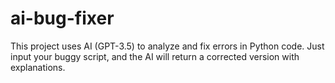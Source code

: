 # ai-bug-fixer
This project uses AI (GPT-3.5) to analyze and fix errors in Python code. Just input your buggy script, and the AI will return a corrected version with explanations.
